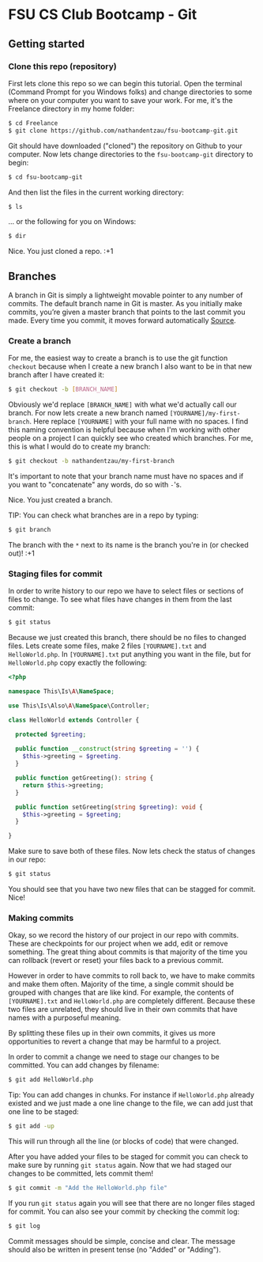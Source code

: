 # FSU CS Club Bootcamp - Git

## Getting started

### Clone this repo (repository)

First lets clone this repo so we can begin this tutorial. Open the 
terminal (Command Prompt for you Windows folks) and change directories to some 
where on your computer you want to save your work. For me, it's the Freelance
directory in my home folder:

```bash
$ cd Freelance
$ git clone https://github.com/nathandentzau/fsu-bootcamp-git.git
```

Git should have downloaded ("cloned") the repository on Github to your computer.
Now lets change directories to the `fsu-bootcamp-git` directory to begin:

```bash
$ cd fsu-bootcamp-git
```

And then list the files in the current working directory:

```bash
$ ls
```

... or the following for you on Windows:

```bash
$ dir
```

Nice. You just cloned a repo. :+1

## Branches

A branch in Git is simply a lightweight movable pointer to any number of commits. 
The default branch name in Git is master. As you initially make commits, you’re 
given a master branch that points to the last commit you made. Every time you 
commit, it moves forward automatically
[Source](https://git-scm.com/book/en/v1/Git-Branching-What-a-Branch-Is).

### Create a branch 

For me, the easiest way to create a branch is to use the git function `checkout`
because when I create a new branch I also want to be in that new branch after I
have created it:

```bash
$ git checkout -b [BRANCH_NAME]
```

Obviously we'd replace `[BRANCH_NAME]` with what we'd actually call our branch.
For now lets create a new branch named `[YOURNAME]/my-first-branch`. Here 
replace `[YOURNAME]` with your full name with no spaces. I find this naming 
convention is helpful because when I'm working with other people on a project I
can quickly see who created which branches. For me, this is what I would do to 
create my branch:

```bash
$ git checkout -b nathandentzau/my-first-branch
```

It's important to note that your branch name must have no spaces and if you
want to "concatenate" any words, do so with `-`'s. 

Nice. You just created a branch.

TIP: You can check what branches are in a repo by typing:

```bash
$ git branch
```

The branch with the `*` next to its name is the branch you're in (or checked 
out)! :+1

### Staging files for commit

In order to write history to our repo we have to select files or sections of 
files to change. To see what files have changes in them from the last commit:

```bash
$ git status
```

Because we just created this branch, there should be no files to changed files.
Lets create some files, make 2 files `[YOURNAME].txt` and `HelloWorld.php`. 
In `[YOURNAME].txt` put anything you want in the file, but for 
`HelloWorld.php` copy exactly the following:

```php
<?php

namespace This\Is\A\NameSpace;

use This\Is\Also\A\NameSpace\Controller;

class HelloWorld extends Controller {

  protected $greeting;
    
  public function __construct(string $greeting = '') {
    $this->greeting = $greeting.
  }

  public function getGreeting(): string {
    return $this->greeting;
  }

  public function setGreeting(string $greeting): void {
    $this->greeting = $greeting;
  }

}
```

Make sure to save both of these files. Now lets check the status of changes in
our repo:

```bash
$ git status
```

You should see that you have two new files that can be stagged for commit. Nice!

### Making commits

Okay, so we record the history of our project in our repo with commits. These 
are checkpoints for our project when we add, edit or remove something. The 
great thing about commits is that majority of the time you can rollback (revert
or reset) your files back to a previous commit. 

However in order to have commits to roll back to, we have to make commits and 
make them often. Majority of the time, a single commit should be grouped with 
changes that are like kind. For example, the contents of `[YOURNAME].txt` and
`HelloWorld.php` are completely different. Because these two files are 
unrelated, they should live in their own commits that have names with a 
purposeful meaning.

By splitting these files up in their own commits, it gives us more opportunities 
to revert a change that may be harmful to a project. 

In order to commit a change we need to stage our changes to be committed. You 
can add changes by filename:

```bash
$ git add HelloWorld.php
```

Tip: You can add changes in chunks. For instance if `HelloWorld.php` already 
existed and we just made a one line change to the file, we can add just that one
line to be staged:

```bash
$ git add -up
```

This will run through all the line (or blocks of code) that were changed.

After you have added your files to be staged for commit you can check to make
sure by running `git status` again. Now that we had staged our changes to be 
committed, lets commit them!

```bash
$ git commit -m "Add the HelloWorld.php file"
```

If you run `git status` again you will see that there are no longer files
staged for commit. You can also see your commit by checking the commit log:

```bash
$ git log
```

Commit messages should be simple, concise and clear. The message should also be
written in present tense (no "Added" or "Adding").
